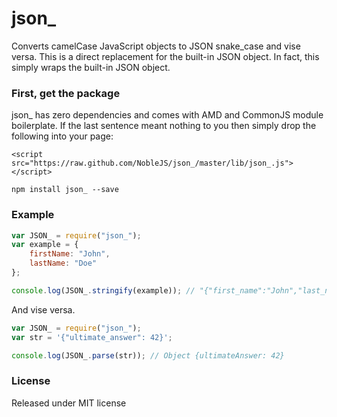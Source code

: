 json_
=====

Converts camelCase JavaScript objects to JSON snake_case and vise versa. This is a direct replacement for the built-in JSON object. In fact, this simply wraps the built-in JSON object.

### First, get the package
json_ has zero dependencies and comes with AMD and CommonJS module boilerplate. If the last sentence meant nothing to you then simply drop the following into your page:

    <script src="https://raw.github.com/NobleJS/json_/master/lib/json_.js"></script>

```
npm install json_ --save
```

### Example

``` javascript
var JSON_ = require("json_");
var example = {
    firstName: "John",
    lastName: "Doe"
};

console.log(JSON_.stringify(example)); // "{"first_name":"John","last_name":"Doe"}"
```

And vise versa.

``` javascript
var JSON_ = require("json_");
var str = '{"ultimate_answer": 42}';

console.log(JSON_.parse(str)); // Object {ultimateAnswer: 42}
```

### License
Released under MIT license
